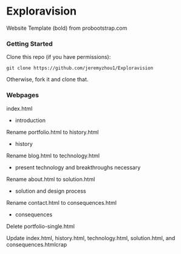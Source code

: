# Exploravision

Website Template (bold) from probootstrap.com

### Getting Started

Clone this repo (if you have permissions):
```
git clone https://github.com/jeremyzhou1/Exploravision
```
Otherwise, fork it and clone that.

### Webpages

index.html
- introduction

Rename portfolio.html to history.html
- history

Rename blog.html to technology.html
- present technology and breakthroughs necessary

Rename about.html to solution.html
- solution and design process

Rename contact.html to consequences.html
- consequences

Delete portfolio-single.html

Update index.html, history.html, technology.html, solution.html, and consequences.htmlcrap
